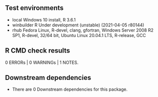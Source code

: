 ## Test environments

* local Windows 10 install, R 3.6.1
* winbuilder R Under development (unstable) (2021-04-05 r80144)
* rhub Fedora Linux, R-devel, clang, gfortran,
	   Windows Server 2008 R2 SP1, R-devel, 32/64 bit,
	   Ubuntu Linux 20.04.1 LTS, R-release, GCC

## R CMD check results

0 ERRORs | 0 WARNINGs | 1 NOTES.

## Downstream dependencies

* There are 0 Downstream dependencies for this package.
